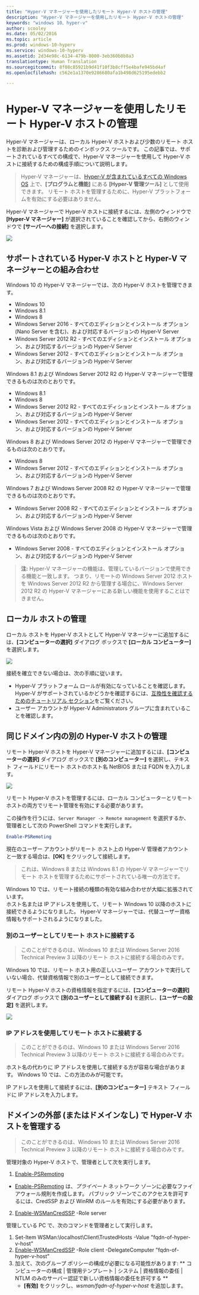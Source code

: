 ```yaml
---
title: "Hyper-V マネージャーを使用したリモート Hyper-V ホストの管理"
description: "Hyper-V マネージャーを使用したリモート Hyper-V ホストの管理"
keywords: "windows 10、hyper-v"
author: scooley
ms.date: 05/02/2016
ms.topic: article
ms.prod: windows-10-hyperv
ms.service: windows-10-hyperv
ms.assetid: 2d34e98c-6134-479b-8000-3eb360b8b8a3
translationtype: Human Translation
ms.sourcegitcommit: 8f08c85921b9d41f10f3b8cff5e4bafe945bd4af
ms.openlocfilehash: c562e1a1370e9286680afa1b498d625195edebb2

---
```


# Hyper-V マネージャーを使用したリモート Hyper-V ホストの管理

Hyper-V マネージャーは、ローカル Hyper-V ホストおよび少数のリモート ホストを診断および管理するためのインボックス ツールです。  この記事では、サポートされているすべての構成で、Hyper-V マネージャーを使用して Hyper-V ホストに接続するための構成手順について説明します。

> Hyper-V マネージャーは、[Hyper-V が含まれているすべての Windows OS](../quick_start/walkthrough_compatibility.md#operating-system-requirements) 上で、**[プログラムと機能]** にある **[Hyper-V 管理ツール]** として使用できます。  リモート ホストを管理するために、Hyper-V プラットフォームを有効にする必要はありません。

Hyper-V マネージャーで Hyper-V ホストに接続するには、左側のウィンドウで **[Hyper-V マネージャー]** が選択されていることを確認してから、右側のウィンドウで **[サーバーへの接続]** を選択します。

![](media/HyperVManager-ConnectToHost.png)

## サポートされている Hyper-V ホストと Hyper-V マネージャーとの組み合わせ
Windows 10 の Hyper-V マネージャーでは、次の Hyper-V ホストを管理できます。
* Windows 10
* Windows 8.1
* Windows 8
* Windows Server 2016 - すべてのエディションとインストール オプション (Nano Server を含む)、および対応するバージョンの Hyper-V Server
* Windows Server 2012 R2 - すべてのエディションとインストール オプション、および対応するバージョンの Hyper-V Server
* Windows Server 2012 - すべてのエディションとインストール オプション、および対応するバージョンの Hyper-V Server

Windows 8.1 および Windows Server 2012 R2 の Hyper-V マネージャーで管理できるものは次のとおりです。
* Windows 8.1
* Windows 8
* Windows Server 2012 R2 - すべてのエディションとインストール オプション、および対応するバージョンの Hyper-V Server
* Windows Server 2012 - すべてのエディションとインストール オプション、および対応するバージョンの Hyper-V Server

Windows 8 および Windows Server 2012 の Hyper-V マネージャーで管理できるものは次のとおりです。
* Windows 8
* Windows Server 2012 - すべてのエディションとインストール オプション、および対応するバージョンの Hyper-V Server

Windows 7 および Windows Server 2008 R2 の Hyper-V マネージャーで管理できるものは次のとおりです。
* Windows Server 2008 R2 - すべてのエディションとインストール オプション、および対応するバージョンの Hyper-V Server

Windows Vista および Windows Server 2008 の Hyper-V マネージャーで管理できるものは次のとおりです。
* Windows Server 2008 - すべてのエディションとインストール オプション、および対応するバージョンの Hyper-V Server

> **注:** Hyper-V マネージャーの機能は、管理しているバージョンで使用できる機能と一致します。 つまり、リモートの Windows Server 2012 ホストを Windows Server 2012 R2 から管理する場合に、Windows Server 2012 R2 の Hyper-V マネージャーにある新しい機能を使用することはできません。

## ローカル ホストの管理 ##
ローカル ホストを Hyper-V ホストとして Hyper-V マネージャーに追加するには、**[コンピューターの選択]** ダイアログ ボックスで **[ローカル コンピューター]** を選択します。

![](media/HyperVManager-ConnectToLocalHost.png)

接続を確立できない場合は、次の手順に従います。
*  Hyper-V プラットフォーム ロールが有効になっていることを確認します。  
  Hyper-V がサポートされているかどうかを確認するには、[互換性を確認するためのチュートリアル セクション](../quick_start/walkthrough_compatibility.md)をご覧ください。
*  ユーザー アカウントが Hyper-V Administrators グループに含まれていることを確認します。


## 同じドメイン内の別の Hyper-V ホストの管理 ##

リモート Hyper-V ホストを Hyper-V マネージャーに追加するには、**[コンピューターの選択]** ダイアログ ボックスで **[別のコンピューター]** を選択し、テキスト フィールドにリモート ホストのホスト名 NetBIOS または FQDN を入力します。

![](media/HyperVManager-ConnectToRemoteHost.png)

リモート Hyper-V ホストを管理するには、ローカル コンピューターとリモート ホストの両方でリモート管理を有効にする必要があります。

この操作を行うには、`Server Manager -> Remote management` を選択するか、管理者として次の PowerShell コマンドを実行します。 

``` PowerShell
Enable-PSRemoting
```

現在のユーザー アカウントがリモート ホスト上の Hyper-V 管理者アカウントと一致する場合は、**[OK]** をクリックして接続します。  

> これは、Windows 8 または Windows 8.1 の Hyper-V マネージャーでリモート ホストを管理するためにサポートされている唯一の方法です。


Windows 10 では、リモート接続の種類の有効な組み合わせが大幅に拡張されています。  
ホスト名または IP アドレスを使用して、リモート Windows 10 以降のホストに接続できるようになりました。  Hyper-V マネージャーでは、代替ユーザー資格情報もサポートされるようになりました。  


### 別のユーザーとしてリモート ホストに接続する
> このことができるのは、Windows 10 または Windows Server 2016 Technical Preview 3 以降のリモート ホストに接続する場合のみです。

Windows 10 では、リモート ホスト用の正しいユーザー アカウントで実行していない場合、代替資格情報で別のユーザーとして接続できます。

リモート Hyper-V ホストの資格情報を指定するには、**[コンピューターの選択]** ダイアログ ボックスで **[別のユーザーとして接続する]** を選択し、**[ユーザーの設定]** を選択します。

![](media/HyperVManager-ConnectToRemoteHostAltCreds.png)


### IP アドレスを使用してリモート ホストに接続する
> このことができるのは、Windows 10 または Windows Server 2016 Technical Preview 3 以降のリモート ホストに接続する場合のみです。

ホスト名の代わりに IP アドレスを使用して接続する方が容易な場合があります。 Windows 10 では、この方法のみが可能です。

IP アドレスを使用して接続するには、**[別のコンピューター]** テキスト フィールドに IP アドレスを入力します。


## ドメインの外部 (またはドメインなし) で Hyper-V ホストを管理する ##
> このことができるのは、Windows 10 または Windows Server 2016 Technical Preview 3 以降のリモート ホストに接続する場合のみです。

管理対象の Hyper-V ホストで、管理者として次を実行します。

1.  [Enable-PSRemoting](https://technet.microsoft.com/en-us/library/hh849694.aspx)
  * [Enable-PSRemoting](https://technet.microsoft.com/en-us/library/hh849694.aspx) は、*プライベート* ネットワーク ゾーンに必要なファイアウォール規則を作成します。 パブリック ゾーンでこのアクセスを許可するには、CredSSP および WinRM のルールを有効にする必要があります。
2.  [Enable-WSManCredSSP](https://technet.microsoft.com/en-us/library/hh849872.aspx) -Role server

管理している PC で、次のコマンドを管理者として実行します。

1. Set-Item WSMan:\localhost\Client\TrustedHosts -Value "fqdn-of-hyper-v-host"
2. [Enable-WSManCredSSP](https://technet.microsoft.com/en-us/library/hh849872.aspx) -Role client -DelegateComputer "fqdn-of-hyper-v-host"
3. 加えて、次のグループ ポリシーの構成が必要になる可能性があります: ** コンピューターの構成 | 管理用テンプレート | システム | 資格情報の委任 | NTLM のみのサーバー認証で新しい資格情報の委任を許可する **
    * **[有効]** をクリックし、*wsman/fqdn-of-hyper-v-host* を追加します。



<!--HONumber=Nov16_HO1-->


